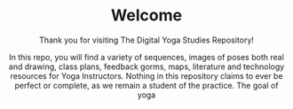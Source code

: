 <Header>
 <h1> Welcome</h1>
  <p>Thank you for visiting The Digital Yoga Studies Repository!</p>
 <p>In this repo, you will find a variety of sequences, images of poses both real and drawing, class plans, feedback gorms, maps, literature and technology resources for Yoga Instructors.
Nothing in this repository claims to ever be perfect or complete, as we remain a student of the practice.
  The goal of yoga 

